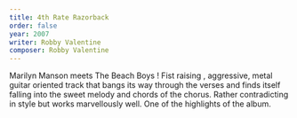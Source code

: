 ```yaml
---
title: 4th Rate Razorback
order: false
year: 2007
writer: Robby Valentine
composer: Robby Valentine
---
```


Marilyn Manson meets The Beach Boys !
Fist raising , aggressive, metal guitar oriented track that bangs its way through the verses and finds itself falling into the sweet melody and chords of the chorus.
Rather contradicting in style but works marvellously well. One of the highlights of the album. 
